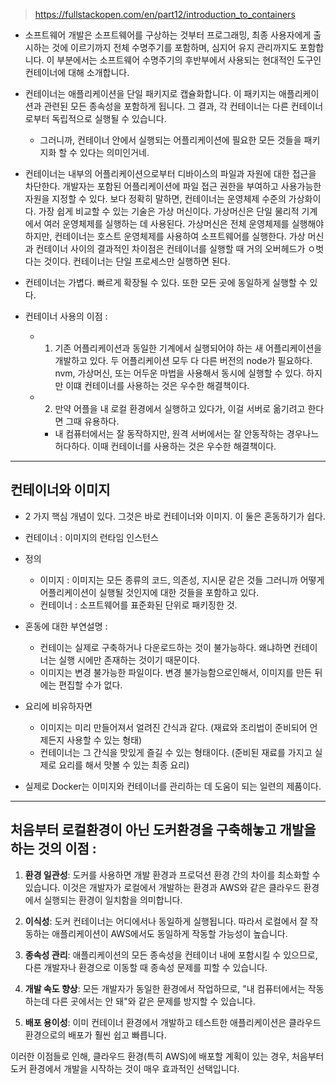 > https://fullstackopen.com/en/part12/introduction_to_containers

- 소프트웨어 개발은 소프트웨어를 구상하는 것부터 프로그래밍, 최종 사용자에게 출시하는 것에 이르기까지 전체 수명주기를 포함하며, 심지어 유지 관리까지도 포함합니다. 이 부분에서는 소프트웨어 수명주기의 후반부에서 사용되는 현대적인 도구인 컨테이너에 대해 소개합니다.

  
- 컨테이너는 애플리케이션을 단일 패키지로 캡슐화합니다. 이 패키지는 애플리케이션과 관련된 모든 종속성을 포함하게 됩니다. 그 결과, 각 컨테이너는 다른 컨테이너로부터 독립적으로 실행될 수 있습니다.
	- 그러니까, 컨테이너 안에서 실행되는 어플리케이션에 필요한 모든 것들을 패키지화 할 수 있다는 의미인거네. 

- 컨테이너는 내부의 어플리케이션으로부터 디바이스의 파일과 자원에 대한 접근을 차단한다. 개발자는 포함된 어플리케이션에 파일 접근 권한을 부여하고 사용가능한 자원을 지정할 수 있다. 보다 정확히 말하면, 컨테이너는 운영체제 수준의 가상화이다. 가장 쉽게 비교할 수 있는 기술은 가상 머신이다. 가상머신은 단일 물리적 기계에서 여러 운영체제를 실행하는 데 사용된다. 가상머신은 전체 운영체제를 실행해야 하지만, 컨테이너는 호스트 운영체제를 사용하여 소프트웨어를 실행한다. 가상 머신과 컨테이너 사이의 결과적인 차이점은 컨테이너를 실행할 때 거의 오버헤드가 ㅇ벗다는 것이다. 컨테이너는 단일 프로세스만 실행하면 된다. 

- 컨테이너는 가볍다. 빠르게 확장될 수 있다. 또한 모든 곳에 동일하게 실행할 수 있다.

- 컨테이너 사용의 이점 : 
	- 1) 기존 어플리케이션과 동일한 기계에서 실행되어야 하는 새 어플리케이션을 개발하고 있다. 두 어플리케이션 모두 다 다른 버전의 node가 필요하다. nvm, 가상머신, 또는 어두운 마법을 사용해서 동시에 실행할 수 있다. 하지만 이떄 컨테이너를 사용하는 것은 우수한 해결책이다. 
	- 2) 만약 어플을 내 로컬 환경에서 실행하고 있다가, 이걸 서버로 옮기려고 한다면 그때 유용하다. 
		- 내 컴퓨터에서는 잘 동작하지만, 원격 서버에서는 잘 안동작하는 경우나느 허다하다. 이때 컨테이너를 사용하는 것은 우수한 해결책이다. 



---

## 컨테이너와 이미지 

- 2 가지 핵심 개념이 있다. 그것은 바로 컨테이너와 이미지. 이 둘은 혼동하기가 쉽다. 
- 컨테이너 : 이미지의 런타임 인스턴스 
- 정의 
	- 이미지 : 이미지는 모든 종류의 코드, 의존성, 지시문 같은 것들 그러니까 어떻게 어플리케이션이 실행될 것인지에 대한 것들을 포함하고 있다. 
	- 컨테이너 : 소프트웨어를 표준화된 단위로 패키징한 것. 
- 혼동에 대한 부연설명 : 
	- 컨테이는 실제로 구축하거나 다운로드하는 것이 불가능하다. 왜냐하면 컨테이너는 실행 시에만 존재하는 것이기 때문이다. 
	- 이미지는 변경 불가능한 파일이다. 변경 불가능함으로인해서, 이미지를 만든 뒤에는 편집할 수가 없다. 

- 요리에 비유하자면 
	- 이미지는 미리 만들어져서 얼려진 간식과 같다. (재료와 조리법이 준비되어 언제든지 사용할 수 있는 형태)
	- 컨테이너는 그 간식을 맛있게 즐길 수 있는 형태이다. (준비된 재료를 가지고 실제로 요리를 해서 맛볼 수 있는 최종 요리)

- 실제로 Docker는 이미지와 컨테이너를 관리하는 데 도움이 되는 일련의 제품이다.

--- 

## 처음부터 로컬환경이 아닌 도커환경을 구축해놓고 개발을하는 것의 이점 : 

1. **환경 일관성**: 도커를 사용하면 개발 환경과 프로덕션 환경 간의 차이를 최소화할 수 있습니다. 이것은 개발자가 로컬에서 개발하는 환경과 AWS와 같은 클라우드 환경에서 실행되는 환경이 일치함을 의미합니다.
    
2. **이식성**: 도커 컨테이너는 어디에서나 동일하게 실행됩니다. 따라서 로컬에서 잘 작동하는 애플리케이션이 AWS에서도 동일하게 작동할 가능성이 높습니다.
    
3. **종속성 관리**: 애플리케이션의 모든 종속성을 컨테이너 내에 포함시킬 수 있으므로, 다른 개발자나 환경으로 이동할 때 종속성 문제를 피할 수 있습니다.
    
4. **개발 속도 향상**: 모든 개발자가 동일한 환경에서 작업하므로, "내 컴퓨터에서는 작동하는데 다른 곳에서는 안 돼"와 같은 문제를 방지할 수 있습니다.
    
5. **배포 용이성**: 이미 컨테이너 환경에서 개발하고 테스트한 애플리케이션은 클라우드 환경으로의 배포가 훨씬 쉽고 빠릅니다.
    

이러한 이점들로 인해, 클라우드 환경(특히 AWS)에 배포할 계획이 있는 경우, 처음부터 도커 환경에서 개발을 시작하는 것이 매우 효과적인 선택입니다.

